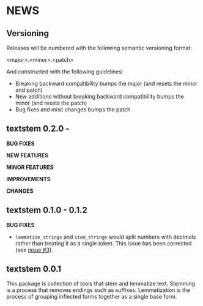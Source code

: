 NEWS
====

Versioning
----------

Releases will be numbered with the following semantic versioning format:

&lt;major&gt;.&lt;minor&gt;.&lt;patch&gt;

And constructed with the following guidelines:

* Breaking backward compatibility bumps the major (and resets the minor
  and patch)
* New additions without breaking backward compatibility bumps the minor
  (and resets the patch)
* Bug fixes and misc changes bumps the patch




textstem 0.2.0 - 
----------------------------------------------------------------

**BUG FIXES**

**NEW FEATURES**

**MINOR FEATURES**

**IMPROVEMENTS**

**CHANGES**




textstem 0.1.0 - 0.1.2
----------------------------------------------------------------

**BUG FIXES**

* `lemmatize_strings` and `stem_strings` would split numbers with decimals
  rather than treating it as a single token.  This issue has been corrected
  (see <a href="https://github.com/trinker/textstem/issues/3">issue #3</a>).



textstem 0.0.1
----------------------------------------------------------------

This package is  collection of tools that stem and lemmatize text.  Stemming is
a process that removes endings such as suffixes.  Lemmatization is the process
of grouping inflected forms together as a single base form.